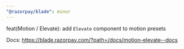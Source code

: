```yaml
---
"@razorpay/blade": minor
---
```


feat(Motion / Elevate): add `Elevate` component to motion presets

Docs: https://blade.razorpay.com/?path=/docs/motion-elevate--docs
